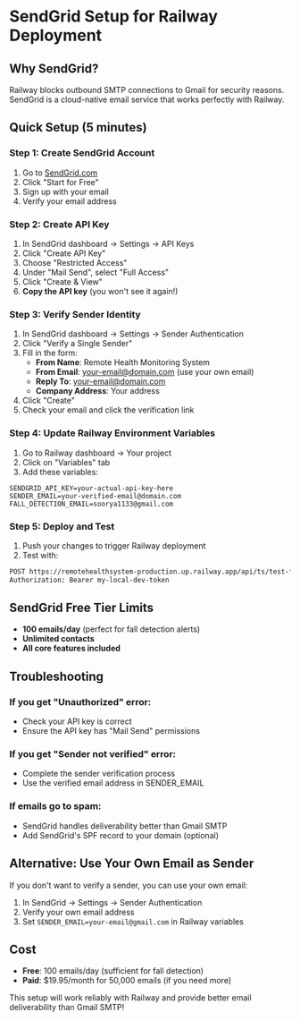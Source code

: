 # SendGrid Setup for Railway Deployment

## Why SendGrid?
Railway blocks outbound SMTP connections to Gmail for security reasons. SendGrid is a cloud-native email service that works perfectly with Railway.

## Quick Setup (5 minutes)

### Step 1: Create SendGrid Account
1. Go to [SendGrid.com](https://sendgrid.com/)
2. Click "Start for Free"
3. Sign up with your email
4. Verify your email address

### Step 2: Create API Key
1. In SendGrid dashboard → Settings → API Keys
2. Click "Create API Key"
3. Choose "Restricted Access"
4. Under "Mail Send", select "Full Access"
5. Click "Create & View"
6. **Copy the API key** (you won't see it again!)

### Step 3: Verify Sender Identity
1. In SendGrid dashboard → Settings → Sender Authentication
2. Click "Verify a Single Sender"
3. Fill in the form:
   - **From Name**: Remote Health Monitoring System
   - **From Email**: your-email@domain.com (use your own email)
   - **Reply To**: your-email@domain.com
   - **Company Address**: Your address
4. Click "Create"
5. Check your email and click the verification link

### Step 4: Update Railway Environment Variables
1. Go to Railway dashboard → Your project
2. Click on "Variables" tab
3. Add these variables:

```
SENDGRID_API_KEY=your-actual-api-key-here
SENDER_EMAIL=your-verified-email@domain.com
FALL_DETECTION_EMAIL=soorya1133@gmail.com
```

### Step 5: Deploy and Test
1. Push your changes to trigger Railway deployment
2. Test with:
```bash
POST https://remotehealthsystem-production.up.railway.app/api/ts/test-fall-detection-email
Authorization: Bearer my-local-dev-token
```

## SendGrid Free Tier Limits
- **100 emails/day** (perfect for fall detection alerts)
- **Unlimited contacts**
- **All core features included**

## Troubleshooting

### If you get "Unauthorized" error:
- Check your API key is correct
- Ensure the API key has "Mail Send" permissions

### If you get "Sender not verified" error:
- Complete the sender verification process
- Use the verified email address in SENDER_EMAIL

### If emails go to spam:
- SendGrid handles deliverability better than Gmail SMTP
- Add SendGrid's SPF record to your domain (optional)

## Alternative: Use Your Own Email as Sender
If you don't want to verify a sender, you can use your own email:

1. In SendGrid → Settings → Sender Authentication
2. Verify your own email address
3. Set `SENDER_EMAIL=your-email@gmail.com` in Railway variables

## Cost
- **Free**: 100 emails/day (sufficient for fall detection)
- **Paid**: $19.95/month for 50,000 emails (if you need more)

This setup will work reliably with Railway and provide better email deliverability than Gmail SMTP!
